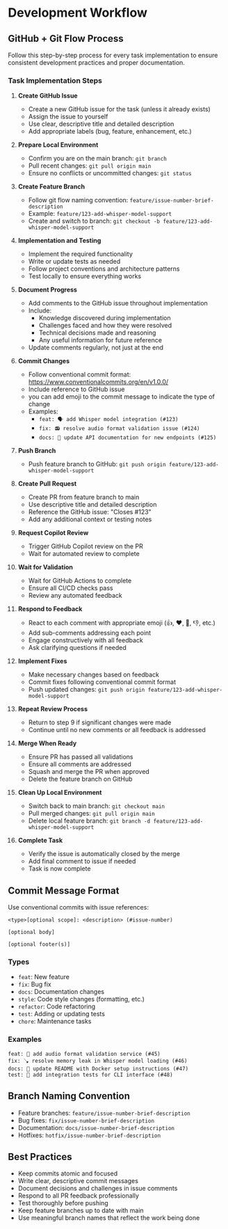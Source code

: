 # Development Workflow

## GitHub + Git Flow Process

Follow this step-by-step process for every task implementation to ensure consistent development practices and proper documentation.

### Task Implementation Steps

1. **Create GitHub Issue**
   - Create a new GitHub issue for the task (unless it already exists)
   - Assign the issue to yourself
   - Use clear, descriptive title and detailed description
   - Add appropriate labels (bug, feature, enhancement, etc.)

2. **Prepare Local Environment**
   - Confirm you are on the main branch: `git branch`
   - Pull recent changes: `git pull origin main`
   - Ensure no conflicts or uncommitted changes: `git status`

3. **Create Feature Branch**
   - Follow git flow naming convention: `feature/issue-number-brief-description`
   - Example: `feature/123-add-whisper-model-support`
   - Create and switch to branch: `git checkout -b feature/123-add-whisper-model-support`

4. **Implementation and Testing**
   - Implement the required functionality
   - Write or update tests as needed
   - Follow project conventions and architecture patterns
   - Test locally to ensure everything works

5. **Document Progress**
   - Add comments to the GitHub issue throughout implementation
   - Include:
     - Knowledge discovered during implementation
     - Challenges faced and how they were resolved
     - Technical decisions made and reasoning
     - Any useful information for future reference
   - Update comments regularly, not just at the end

6. **Commit Changes**
   - Follow conventional commit format: https://www.conventionalcommits.org/en/v1.0.0/
   - Include reference to GitHub issue
   - you can add emoji to the commit message to indicate the type of change
   - Examples:
     - `feat: 🗣️ add Whisper model integration (#123)`
     - `fix: 📻 resolve audio format validation issue (#124)`
     - `docs: 📗 update API documentation for new endpoints (#125)`

7. **Push Branch**
   - Push feature branch to GitHub: `git push origin feature/123-add-whisper-model-support`

8. **Create Pull Request**
   - Create PR from feature branch to main
   - Use descriptive title and detailed description
   - Reference the GitHub issue: "Closes #123"
   - Add any additional context or testing notes

9. **Request Copilot Review**
   - Trigger GitHub Copilot review on the PR
   - Wait for automated review to complete

10. **Wait for Validation**
    - Wait for GitHub Actions to complete
    - Ensure all CI/CD checks pass
    - Review any automated feedback

11. **Respond to Feedback**
    - React to each comment with appropriate emoji (👍, ❤️, 👀, 👎, etc.)
    - Add sub-comments addressing each point
    - Engage constructively with all feedback
    - Ask clarifying questions if needed

12. **Implement Fixes**
    - Make necessary changes based on feedback
    - Commit fixes following conventional commit format
    - Push updated changes: `git push origin feature/123-add-whisper-model-support`

13. **Repeat Review Process**
    - Return to step 9 if significant changes were made
    - Continue until no new comments or all feedback is addressed

14. **Merge When Ready**
    - Ensure PR has passed all validations
    - Ensure all comments are addressed
    - Squash and merge the PR when approved
    - Delete the feature branch on GitHub

15. **Clean Up Local Environment**
    - Switch back to main branch: `git checkout main`
    - Pull merged changes: `git pull origin main`
    - Delete local feature branch: `git branch -d feature/123-add-whisper-model-support`

16. **Complete Task**
    - Verify the issue is automatically closed by the merge
    - Add final comment to issue if needed
    - Task is now complete

## Commit Message Format

Use conventional commits with issue references:

```
<type>[optional scope]: <description> (#issue-number)

[optional body]

[optional footer(s)]
```

### Types
- `feat`: New feature
- `fix`: Bug fix
- `docs`: Documentation changes
- `style`: Code style changes (formatting, etc.)
- `refactor`: Code refactoring
- `test`: Adding or updating tests
- `chore`: Maintenance tasks

### Examples
```
feat: 📏 add audio format validation service (#45)
fix: 🪠 resolve memory leak in Whisper model loading (#46)
docs: 📗 update README with Docker setup instructions (#47)
test: 🧪 add integration tests for CLI interface (#48)
```

## Branch Naming Convention

- Feature branches: `feature/issue-number-brief-description`
- Bug fixes: `fix/issue-number-brief-description`
- Documentation: `docs/issue-number-brief-description`
- Hotfixes: `hotfix/issue-number-brief-description`

## Best Practices

- Keep commits atomic and focused
- Write clear, descriptive commit messages
- Document decisions and challenges in issue comments
- Respond to all PR feedback professionally
- Test thoroughly before pushing
- Keep feature branches up to date with main
- Use meaningful branch names that reflect the work being done